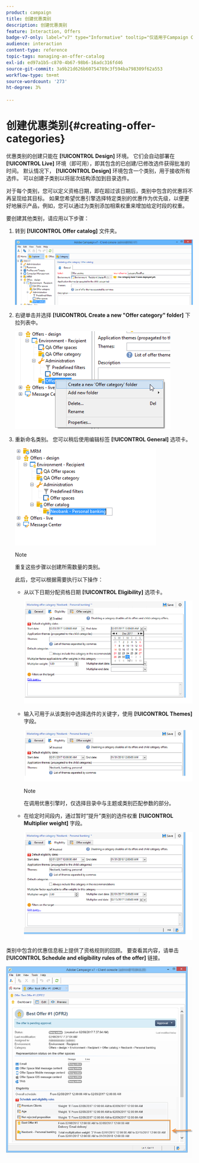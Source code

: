 ```yaml
---
product: campaign
title: 创建优惠类别
description: 创建优惠类别
feature: Interaction, Offers
badge-v7-only: label="v7" type="Informative" tooltip="仅适用于Campaign Classicv7"
audience: interaction
content-type: reference
topic-tags: managing-an-offer-catalog
exl-id: ed97a1b5-c870-4b67-98b6-16adc316fd46
source-git-commit: 3a9b21d626b60754789c3f594ba798309f62a553
workflow-type: tm+mt
source-wordcount: '273'
ht-degree: 3%

---
```


# 创建优惠类别{#creating-offer-categories}



优惠类别的创建只能在 **[!UICONTROL Design]** 环境。 它们会自动部署在 **[!UICONTROL Live]** 环境（即可用），即其包含的已创建/已修改选件获得批准的时间。 默认情况下， **[!UICONTROL Design]** 环境包含一个类别，用于接收所有选件。 可以创建子类别以将层次结构添加到目录选件。

对于每个类别，您可以定义资格日期，即在超过该日期后，类别中包含的优惠将不再呈现给其目标。 如果您希望优惠引擎选择特定类别的优惠作为优先级，以便更好地展示产品，例如，您可以通过为类别添加相乘权重来增加给定时段的权重。

要创建其他类别，请应用以下步骤：

1. 转到 **[!UICONTROL Offer catalog]** 文件夹。

   ![](assets/offer_cat_create_001.png)

1. 右键单击并选择 **[!UICONTROL Create a new "Offer category" folder]** 下拉列表中。

   ![](assets/offer_cat_create_002.png)

1. 重新命名类别。 您可以稍后使用编辑标签 **[!UICONTROL General]** 选项卡。

   ![](assets/offer_cat_create_003.png)

   >[!NOTE]
   >
   >重复这些步骤以创建所需数量的类别。

   此后，您可以根据需要执行以下操作：

   * 从以下日期分配资格日期 **[!UICONTROL Eligibility]** 选项卡。

     ![](assets/offer_cat_create_004.png)

   * 输入可用于从该类别中选择选件的关键字，使用 **[!UICONTROL Themes]** 字段。

     ![](assets/offer_cat_create_005.png)

     >[!NOTE]
     >
     >在调用优惠引擎时，仅选择目录中与主题或类别匹配参数的部分。

   * 在给定时间段内，通过暂时“提升”类别的选件权重 **[!UICONTROL Multiplier weight]** 字段。

     ![](assets/offer_cat_create_006.png)

类别中包含的优惠信息板上提供了资格规则的回顾。 要查看其内容，请单击 **[!UICONTROL Schedule and eligibility rules of the offer]** 链接。

![](assets/offer_create_006.png)
